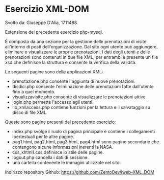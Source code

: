    # Esercizio XML-DOM    

Svolto da: Giuseppe D'Alia, 1711488

Estensione del precedente esercizio php-mysql.

È composto da una sezione per la gestione delle prenotazioni di visite all'interno di posti dell'organizzazione. Dal sito ogni utente può aggiungere, eliminare o visualizzare le proprie prenotazioni. 
I dati degli utenti e delle prenotazioni sono contenuti in due file XML, per entrambi è presente un file xsd che definisce la struttura e consente la verifica della validità.
 
Le seguenti pagine sono delle applicazioni XML:
- prenotazione.php consente l'aggiunta di nuove prenotazioni.
- disdici.php consente l'eliminazione delle prenotazioni fatte dall'utente fino a quel momento.
- visualizzavisite.php consente di visualizzare le prenotazioni attive.
- login.php permette l'accesso agli utenti.
- lib_xmlaccess.php contiene funzioni per la lettura e il salvataggio su disco di file XML.


Queste sono pagine presenti dal precedente esercizio:
- index.php svolge il ruolo di pagina principale è contiene i collegamenti ipertestuali per le altre pagine.
- pag1.html, pag2.html, pag3.html, pag4.html sono pagine secondarie che contengono alcune informazioni inerenti la NASA.
- css_xhtml1.css definisce lo stile delle pagine.
- logout.php cancella i dati di sessione.
- una cartella contenente le immagini utilizzate nel sito.

Indirizzo repository Github: https://github.com/ZentoDev/lweb-XML_DOM

